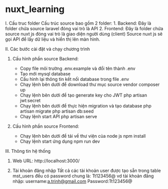 # nuxt_learning
I. Cấu truc folder
    Cấu trúc source bao gồm 2 folder:
    1. Backend:
        Đây là folder chứa source laravel đóng vai trò là API
    2. Frontend:
        Đây là folder chứa source nuxt js đóng vai trò là giao diện người dùng (client)
        Source nuxt js sẽ gọi API để lấy dữ liệu và hiển thị lên màn hình.

II. Các bước cài đặt và chạy chương trình
1. Cấu hình phần source Backend:
    + Copy file môi trường .env.example và đổi tên thành .env
    + Tạo mới mysql database
    + Cấu hình lại thông tin kết nối database trong file .env
    + Chạy lệnh bên dưới để download thư mục source vendor
        composer up
    + Chạy lệnh bên dưới để tạo generate key cho JWT
        php artisan jwt:secret
    + Chạy lệnh bên dưới để thực hiện migration và tạo database
        php artisan migrate
        php artisan db:seed
    + Chạy lệnh start API
        php artisan serve

2. Cấu hình phần source Frontend:
    + Chạy lệnh bên dưới để tải về thư viện của node js
        npm install
    + Chạy lệnh start ứng dụng
        npm run dev

III. Thông tin hệ thống
1. Web URL:
    http://localhost:3000/

2. Tài khoản đăng nhập
    Tất cả các tài khoản user được tạo sẵn trong table mst_users đều có password chung là: Tt123456@
    vd tài khoản đăng nhập:
        username:a.trinh@gmail.com
        Password:Tt123456@